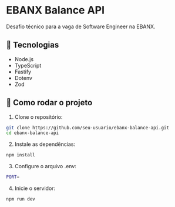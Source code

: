 # EBANX Balance API

Desafio técnico para a vaga de Software Engineer na EBANX.

## 🔧 Tecnologias

- Node.js
- TypeScript
- Fastify
- Dotenv
- Zod

## 🚀 Como rodar o projeto

1. Clone o repositório:

```bash
git clone https://github.com/seu-usuario/ebanx-balance-api.git
cd ebanx-balance-api
```

2. Instale as dependências:

```bash
npm install
```

3. Configure o arquivo .env:

```bash
PORT=
```

4. Inicie o servidor:

```bash
npm run dev
```
